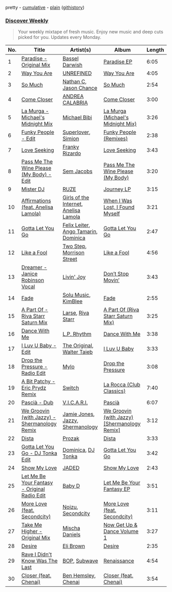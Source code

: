 pretty - [cumulative](/playlists/cumulative/Discover%20Weekly.md) - [plain](/playlists/plain/37i9dQZEVXcERLiUqU2pJX) ([githistory](https://github.githistory.xyz/vitokorn/spotify-playlist-archive/blob/master/playlists/plain/37i9dQZEVXcERLiUqU2pJX))
### [Discover Weekly](https://open.spotify.com/playlist/37i9dQZEVXcERLiUqU2pJX)

> Your weekly mixtape of fresh music. Enjoy new music and deep cuts picked for you. Updates every Monday.

| No. | Title | Artist(s) | Album | Length |
|---|---|---|---|---|
| 1 | [Paradise - Original Mix](https://open.spotify.com/track/2FbAc8l0K0jL4M1wQDkuHK) | [Bassel Darwish](https://open.spotify.com/artist/0YSvkYYbu18RTZpK3cUP6i) | [Paradise EP](https://open.spotify.com/album/4N4mph3n5wUA1XHNTjYLZL) | 6:05 |
| 2 | [Way You Are](https://open.spotify.com/track/4XvfGdfyaQvkfTz4Sklpih) | [UNREFINED](https://open.spotify.com/artist/0WLgZ6t9LyYpHU8Rpnf6av) | [Way You Are](https://open.spotify.com/album/5GBGKkmMK7z9giqUbaYbGD) | 4:05 |
| 3 | [So Much](https://open.spotify.com/track/03XzoxXIXryURGZ4CRtmAo) | [Nathan C](https://open.spotify.com/artist/2mNOoqXYY177q7TtuqJL9q), [Jason Chance](https://open.spotify.com/artist/4ACU7zoQxkKKIQnIPe09rY) | [So Much](https://open.spotify.com/album/3919R0zUeNJ3AkauDfbAFe) | 2:54 |
| 4 | [Come Closer](https://open.spotify.com/track/3v53NvBLdoPiyDPJ4MPcW9) | [ANDREA CALABRIA](https://open.spotify.com/artist/4WDwArKRmrfTM3xqu8HiA1) | [Come Closer](https://open.spotify.com/album/38E64aHEVdOO0z9W3s7GJA) | 3:00 |
| 5 | [La Murga - Michael's Midnight Mix](https://open.spotify.com/track/5WflSPLMwrHGN45N4L8sT0) | [Michael Bibi](https://open.spotify.com/artist/4cvdQRyHmkSQSakUrW2oxv) | [La Murga (Michael's Midnight Mix)](https://open.spotify.com/album/2Vb680k6SJv9RKNXDUJA2M) | 3:26 |
| 6 | [Funky People - Edit](https://open.spotify.com/track/6zZgr0Al81ClyGN2W5IpxD) | [Superlover](https://open.spotify.com/artist/4OxEbB5MV7rDnbYtWUL1UO), [Simion](https://open.spotify.com/artist/1mLfBZATn3vvx8EotaA8je) | [Funky People (Remixes)](https://open.spotify.com/album/30ymyoesrik0awnCMorcqS) | 2:38 |
| 7 | [Love Seeking](https://open.spotify.com/track/0taOpWhjPof90UrY0V3HUp) | [Franky Rizardo](https://open.spotify.com/artist/2UgphhGSlC9QWgaZWUOCkl) | [Love Seeking](https://open.spotify.com/album/0orT76ivSo0n3M5SW5Tm9y) | 3:43 |
| 8 | [Pass Me The Wine Please (My Body) - Edit](https://open.spotify.com/track/2SSKzTxfeLddZau6f6WDem) | [Sem Jacobs](https://open.spotify.com/artist/4IDxbXfz5yMK7OGD4sdRjt) | [Pass Me The Wine Please (My Body)](https://open.spotify.com/album/14GfAKLoQ5oOKWpC7Qebri) | 3:20 |
| 9 | [Mister DJ](https://open.spotify.com/track/3g7fzHY2ieDM7RaAYbItLK) | [RUZE](https://open.spotify.com/artist/4UDibtvT2aaea2hEB3O3PP) | [Journey LP](https://open.spotify.com/album/3ZdMf6kjyZbRCZ5dZQyOWW) | 3:15 |
| 10 | [Affirmations (feat. Anelisa Lamola)](https://open.spotify.com/track/13zSt56dgJw5Icl1FRzdPH) | [Girls of the Internet](https://open.spotify.com/artist/5tGmvKTFVL9bGZTxtvopHE), [Anelisa Lamola](https://open.spotify.com/artist/4JQspweC9s9YK2H81Nylvi) | [When I Was Lost, I Found Myself](https://open.spotify.com/album/0c4Rp13qXx1NlFC62j8c4E) | 3:21 |
| 11 | [Gotta Let You Go](https://open.spotify.com/track/6v9BYxBP4sIK32hOm8Ktqz) | [Felix Leiter](https://open.spotify.com/artist/0NgdQNyMEbiVR0HBpzMptO), [Ango Tamarin](https://open.spotify.com/artist/7uSgmPTHeYgIu7Q5JwQpQy), [Dominica](https://open.spotify.com/artist/6bETcPKjsI4UE4ZMHtcZCh) | [Gotta Let You Go](https://open.spotify.com/album/2mTqNgh1JuqJReyuxoxASi) | 2:47 |
| 12 | [Like a Fool](https://open.spotify.com/track/07WJhllqdDupnVebnKtqfk) | [Two Step](https://open.spotify.com/artist/4puMqt2u6L1k2osWohfgIB), [Morrison Street](https://open.spotify.com/artist/2ImA7fihy3PkQmm2Zj0hgG) | [Like a Fool](https://open.spotify.com/album/2T5Q5hq2JSOqjNp3sW2LRX) | 4:56 |
| 13 | [Dreamer - Janice Robinson Vocal](https://open.spotify.com/track/6wetvpPWooBdmAEOKnDhpo) | [Livin' Joy](https://open.spotify.com/artist/3PUzVXdNnsJGPDTIU7xvqu) | [Don’t Stop Movin’](https://open.spotify.com/album/78Iw3pQjjmhlZ9JqJsFl71) | 3:43 |
| 14 | [Fade](https://open.spotify.com/track/58XZDglLRsZClpg19mmqjz) | [Solu Music](https://open.spotify.com/artist/0lpwsK5bX64iD7GjEda5De), [KimBlee](https://open.spotify.com/artist/4OKxdPfybjZIWXLj8rml2s) | [Fade](https://open.spotify.com/album/4muumtua1ZLd8v80zFBbzT) | 2:55 |
| 15 | [A Part Of - Riva Starr Saturn Mix](https://open.spotify.com/track/6T0cqi5DxO1sf5B3EnKD9b) | [Larse](https://open.spotify.com/artist/44VYaq2KjuU7hFvtD4Darm), [Riva Starr](https://open.spotify.com/artist/1TRFAJu3Cw64APToZaGk9D) | [A Part Of (Riva Starr Saturn Mix)](https://open.spotify.com/album/0keRdPavYT0cY7sY6Lfry6) | 3:25 |
| 16 | [Dance With Me](https://open.spotify.com/track/6BAVulcFKGtQX4B6VGm42s) | [L.P. Rhythm](https://open.spotify.com/artist/3K5qBiy5EHwb270817Cy6e) | [Dance With Me](https://open.spotify.com/album/4etVqIE0bb6EWDd68nQWxD) | 3:38 |
| 17 | [I Luv U Baby - Edit](https://open.spotify.com/track/0g9OCw6sY9ZLRA5KxRkcIQ) | [The Original](https://open.spotify.com/artist/2IwjkUrnzXsfgXkvUtZYKH), [Walter Taieb](https://open.spotify.com/artist/67h9I9xLu9KPydQoldwCyL) | [I Luv U Baby](https://open.spotify.com/album/2hqKNctlSpTAdngdaU7lqf) | 3:33 |
| 18 | [Drop the Pressure - Radio Edit](https://open.spotify.com/track/0v29sE9BLKr5BTONvLbqXR) | [Mylo](https://open.spotify.com/artist/5YjEVrNMrIRw2xGbjTN6Ti) | [Drop the Pressure](https://open.spotify.com/album/4o03QIWSEj4qQ7V7Tt2rnE) | 3:08 |
| 19 | [A Bit Patchy - Eric Prydz Remix](https://open.spotify.com/track/0GUpNPgynHE3YO3epQFZqY) | [Switch](https://open.spotify.com/artist/1DljrVEZr7k7dybESJgSmq) | [La Rocca (Club Classics)](https://open.spotify.com/album/1llqg2wRh5UCbAT9mp7QzJ) | 7:40 |
| 20 | [Pascià - Dub](https://open.spotify.com/track/2LKe14uoYT7UrIGswhksmq) | [V.I.C.A.R.I.](https://open.spotify.com/artist/3MsktlaA75GoStfxVpafUk) | [Pascià](https://open.spotify.com/album/4qA2PpHEBkVquV3KFjCz5q) | 6:07 |
| 21 | [We Groovin (with Jazzy) - Shermanology Remix](https://open.spotify.com/track/7erTn3eeUxPzlkiThXkevf) | [Jamie Jones](https://open.spotify.com/artist/4admDxmnri5Zco0xYrJ0ji), [Jazzy](https://open.spotify.com/artist/7zAAwgV5Wqmvpb4GzvlRkP), [Shermanology](https://open.spotify.com/artist/4Siyzg8kWayQfPQsPSl6JI) | [We Groovin (with Jazzy) [Shermanology Remix]](https://open.spotify.com/album/3vFN9Zi54TTXRBRvyTfg4T) | 3:12 |
| 22 | [Dista](https://open.spotify.com/track/3z0zEIoEgkRfjPVR5rTq4a) | [Prozak](https://open.spotify.com/artist/1cFxOHBhTZDQuzNaIvzBel) | [Dista](https://open.spotify.com/album/4dA58qHHOpvv6abveViqr1) | 3:33 |
| 23 | [Gotta Let You Go - DJ Tonka Edit](https://open.spotify.com/track/2OUhEJ0BcDEseFBSyzhiqr) | [Dominica](https://open.spotify.com/artist/6bETcPKjsI4UE4ZMHtcZCh), [DJ Tonka](https://open.spotify.com/artist/0s8zZnjADp3VDjGiBpQ0yx) | [Gotta Let You Go](https://open.spotify.com/album/5zbe6ZuCE1gfa1PgClzqFR) | 3:42 |
| 24 | [Show My Love](https://open.spotify.com/track/075WtAJrh7uEbnInJVxjYj) | [JADED](https://open.spotify.com/artist/6tCJN1fQNdFCEaOa8Da9Wf) | [Show My Love](https://open.spotify.com/album/7riKp1e3NEWpgkevFL5v4U) | 2:43 |
| 25 | [Let Me Be Your Fantasy - Original Radio Edit](https://open.spotify.com/track/3x4skRSE10kW3hIpAQjtWY) | [Baby D](https://open.spotify.com/artist/33ZOI0WTjYkLh5WuwucLhc) | [Let Me Be Your Fantasy EP](https://open.spotify.com/album/0dJ8xhBnC5D7i90Zc6RPR9) | 3:51 |
| 26 | [More Love (feat. Secondcity)](https://open.spotify.com/track/5PY9fTLp4MPXsbeRouS8gd) | [Noizu](https://open.spotify.com/artist/3VRyybsQu0MDG0F2LBxnv7), [Secondcity](https://open.spotify.com/artist/2ew9JvyyuOGkhahuwdovDq) | [More Love (feat. Secondcity)](https://open.spotify.com/album/6RqDJ6CVMcWAYKJjrR2SHx) | 3:11 |
| 27 | [Take Me Higher - Original Mix](https://open.spotify.com/track/29pgMoQpv2QqeOcfMv7kna) | [Mischa Daniels](https://open.spotify.com/artist/2gsLJqpNYgfkAQJU9LJMuX) | [Now Get Up & Dance Volume 1](https://open.spotify.com/album/3tR6tu6iClfWguiBp5KZwO) | 3:27 |
| 28 | [Desire](https://open.spotify.com/track/33yWC2Sf9kdjF9T4es4y6I) | [Eli Brown](https://open.spotify.com/artist/5lVNSw2GPci8kebrAQpZqU) | [Desire](https://open.spotify.com/album/0AL99H8IKDqCqAAoraDKQH) | 2:35 |
| 29 | [Rave I Didn't Know Was The Last](https://open.spotify.com/track/0j2r3SIBL12Xi5bkIWoDar) | [BOP](https://open.spotify.com/artist/02ZCVD3nqfqNId8lvpvCBb), [Subwave](https://open.spotify.com/artist/19UDaks6aMVPdEp8qhO4T9) | [Renaissance](https://open.spotify.com/album/6heyx8J1bUnbPDdcrLCp4m) | 4:54 |
| 30 | [Closer (feat. Chenai)](https://open.spotify.com/track/3LmVmt1ovT79qH36xY34VF) | [Ben Hemsley](https://open.spotify.com/artist/366L4EjZXBPYbHs9XDQILZ), [Chenai](https://open.spotify.com/artist/1OIiJfaxjDFfRRZG061t3w) | [Closer (feat. Chenai)](https://open.spotify.com/album/4kRv6GStYkqpfZEmvVM9bk) | 3:54 |